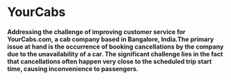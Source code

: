 # YourCabs

#### Addressing the challenge of improving customer service for YourCabs.com, a cab company based in Bangalore, India.The primary issue at hand is the occurrence of booking cancellations by the company due to the unavailability of a car. The significant challenge lies in the fact that cancellations often happen very close to the scheduled trip start time, causing inconvenience to passengers.


